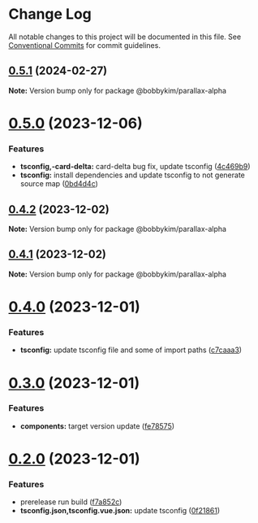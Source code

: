 # Change Log

All notable changes to this project will be documented in this file.
See [Conventional Commits](https://conventionalcommits.org) for commit guidelines.

## [0.5.1](https://github.com/bobbykim89/manguito-component-library/compare/@bobbykim/parallax-alpha@0.5.0...@bobbykim/parallax-alpha@0.5.1) (2024-02-27)

**Note:** Version bump only for package @bobbykim/parallax-alpha





# [0.5.0](https://github.com/bobbykim89/manguito-component-library/compare/@bobbykim/parallax-alpha@0.4.2...@bobbykim/parallax-alpha@0.5.0) (2023-12-06)


### Features

* **tsconfig,-card-delta:** card-delta bug fix, update tsconfig ([4c469b9](https://github.com/bobbykim89/manguito-component-library/commit/4c469b933632e3e729f6b75f7e808c89c090d463))
* **tsconfig:** install dependencies and update tsconfig to not generate source map ([0bd4d4c](https://github.com/bobbykim89/manguito-component-library/commit/0bd4d4c78503ef156dbb3d49aa3e67e7e0e68289))





## [0.4.2](https://github.com/bobbykim89/manguito-component-library/compare/@bobbykim/parallax-alpha@0.4.1...@bobbykim/parallax-alpha@0.4.2) (2023-12-02)

**Note:** Version bump only for package @bobbykim/parallax-alpha





## [0.4.1](https://github.com/bobbykim89/manguito-component-library/compare/@bobbykim/parallax-alpha@0.4.0...@bobbykim/parallax-alpha@0.4.1) (2023-12-02)

**Note:** Version bump only for package @bobbykim/parallax-alpha





# [0.4.0](https://github.com/bobbykim89/manguito-component-library/compare/@bobbykim/parallax-alpha@0.3.0...@bobbykim/parallax-alpha@0.4.0) (2023-12-01)


### Features

* **tsconfig:** update tsconfig file and some of import paths ([c7caaa3](https://github.com/bobbykim89/manguito-component-library/commit/c7caaa3101a5d57d0e799568f1c4f5cbebececc3))





# [0.3.0](https://github.com/bobbykim89/manguito-component-library/compare/@bobbykim/parallax-alpha@0.2.0...@bobbykim/parallax-alpha@0.3.0) (2023-12-01)


### Features

* **components:** target version update ([fe78575](https://github.com/bobbykim89/manguito-component-library/commit/fe78575f5e82bb854333672c3853956e9e930044))





# [0.2.0](https://github.com/bobbykim89/manguito-component-library/compare/@bobbykim/parallax-alpha@0.1.7...@bobbykim/parallax-alpha@0.2.0) (2023-12-01)


### Features

* prerelease run build ([f7a852c](https://github.com/bobbykim89/manguito-component-library/commit/f7a852c9bf12b77481bf5d2f1602e50367d834f8))
* **tsconfig.json,tsconfig.vue.json:** update tsconfig ([0f21861](https://github.com/bobbykim89/manguito-component-library/commit/0f2186167342314f5d218e789a68c03cf6faa8ff))
